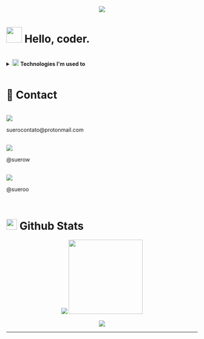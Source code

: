 <p align="center">
  <img src="https://capsule-render.vercel.app/api?type=waving&height=200&text=Profile👨‍🦱️&fontAlign=80&fontAlignY=40&color=gradient"/>
</p>

<h1> <img src = "https://raw.githubusercontent.com/MartinHeinz/MartinHeinz/master/wave.gif" width = 41> Hello, coder.</h1>
<br/>
<details>

<summary>
 <span><img src="https://media2.giphy.com/media/QssGEmpkyEOhBCb7e1/giphy.gif?cid=ecf05e47a0n3gi1bfqntqmob8g9aid1oyj2wr3ds3mg700bl&rid=giphy.gif" width="18"></span> <b>Technologies I'm used to</b>
</summary>

<br>

- 📋 Languages

<br>


![JavaScript](https://img.shields.io/badge/javascript-%23323330.svg?style=for-the-badge&logo=javascript&logoColor=%23F7DF1E)
![Python](https://img.shields.io/badge/python-3670A0?style=for-the-badge&logo=python&logoColor=ffdd54)
![Lua](https://img.shields.io/badge/lua-%232C2D72.svg?style=for-the-badge&logo=lua&logoColor=white)

----- 🥱 ----- <br>
![TypeScript](https://img.shields.io/badge/typescript-%23007ACC.svg?style=for-the-badge&logo=typescript&logoColor=white)
![HTML5](https://img.shields.io/badge/html5-%23E34F26.svg?style=for-the-badge&logo=html5&logoColor=white)
![Markdown](https://img.shields.io/badge/markdown-%23000000.svg?style=for-the-badge&logo=markdown&logoColor=white)

<br>

- 💾 Databases:

![MongoDB](https://img.shields.io/badge/MongoDB-%234ea94b.svg?style=for-the-badge&logo=mongodb&logoColor=white)
![Redis](https://img.shields.io/badge/redis-%23DD0031.svg?style=for-the-badge&logo=redis&logoColor=white)

<br>

- 🚀 Frameworks & Library

![React](https://img.shields.io/badge/react-%2320232a.svg?style=for-the-badge&logo=react&logoColor=%2361DAFB)
![Bulma](https://img.shields.io/badge/bulma-00D0B1?style=for-the-badge&logo=bulma&logoColor=white)
![Express.js](https://img.shields.io/badge/express.js-%23404d59.svg?style=for-the-badge&logo=express&logoColor=%2361DAFB)
![Fastify](https://img.shields.io/badge/fastify-%23000000.svg?style=for-the-badge&logo=fastify&logoColor=white)
![jQuery](https://img.shields.io/badge/jquery-%230769AD.svg?style=for-the-badge&logo=jquery&logoColor=white)
![JWT](https://img.shields.io/badge/JWT-black?style=for-the-badge&logo=JSON%20web%20tokens)
![NodeJS](https://img.shields.io/badge/node.js-6DA55F?style=for-the-badge&logo=node.js&logoColor=white)
![React Router](https://img.shields.io/badge/React_Router-CA4245?style=for-the-badge&logo=react-router&logoColor=white)
![Redux](https://img.shields.io/badge/redux-%23593d88.svg?style=for-the-badge&logo=redux&logoColor=white)
![Socket.io](https://img.shields.io/badge/Socket.io-black?style=for-the-badge&logo=socket.io&badgeColor=010101)

<br>

- 🎛️ Application and Tools:

![VSCode](https://img.shields.io/badge/VSCode-0078D4?style=for-the-badge&logo=visual%20studio%20code&logoColor=white)
![SublimeText](https://img.shields.io/badge/sublime_text-%23575757.svg?&style=for-the-badge&logo=sublime-text&logoColor=important)
![Git](https://img.shields.io/badge/git-%23F05033.svg?style=for-the-badge&logo=git&logoColor=white)
![GitHub](https://img.shields.io/badge/github-%23121011.svg?style=for-the-badge&logo=github&logoColor=white)
![GNU Bash](https://img.shields.io/badge/GNU%20Bash-4EAA25?style=for-the-badge&logo=GNU%20Bash&logoColor=white)
![Slack](https://img.shields.io/badge/Slack-4A154B?style=for-the-badge&logo=slack&logoColor=white)

<br>

- OS

![Linux](https://img.shields.io/badge/Linux-FCC624?style=for-the-badge&logo=linux&logoColor=black)
![Manjaro](https://img.shields.io/badge/Manjaro-35BF5C?style=for-the-badge&logo=Manjaro&logoColor=white)
![Ubuntu](https://img.shields.io/badge/Ubuntu-E95420?style=for-the-badge&logo=ubuntu&logoColor=white)
![Windows](https://img.shields.io/badge/Windows-0078D6?style=for-the-badge&logo=windows&logoColor=white)

</details>

<br>
<h1>📱 Contact</h1>

<br>
<a href="mailto:suerocontato@protonmail.com"><img src="https://img.shields.io/badge/ProtonMail-8B89CC?style=for-the-badge&logo=protonmail&logoColor=white"></a> <p>suerocontato@protonmail.com</p><br>
<a href="https://t.me/Suerow"><img src="https://img.shields.io/badge/Telegram-2CA5E0?style=for-the-badge&logo=telegram&logoColor=white"></a><p>@suerow</p><br>
<a href="https://discord.com/channels/@me"><img src="https://img.shields.io/badge/Discord-7289DA?style=for-the-badge&logo=discord&logoColor=white"></a><p>@sueroo</p><br>


<h1> <img src="https://media.giphy.com/media/iY8CRBdQXODJSCERIr/giphy.gif" width="28"> <b>Github Stats</b></h1>

<div align="center">
  <p align='center'>
    <img src="https://streak-stats.demolab.com?user=Suero152&theme=transparent"> 
    <img height="195em" src="https://github-readme-stats.vercel.app/api/top-langs/?username=Suero152&layout=compact&langs_count=7&theme=transparent"/>
  </p>
  <img src="https://github-profile-trophy.vercel.app/?username=Suero152&theme=algolia">
</div>

<hr><br>
